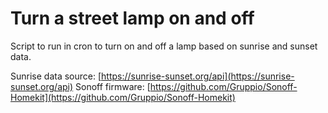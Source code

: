 # Turn a street lamp on and off

Script to run in cron to turn on and off a lamp based on sunrise and sunset data. 

Sunrise data source: [https://sunrise-sunset.org/api](https://sunrise-sunset.org/api)
Sonoff firmware: [https://github.com/Gruppio/Sonoff-Homekit](https://github.com/Gruppio/Sonoff-Homekit)

